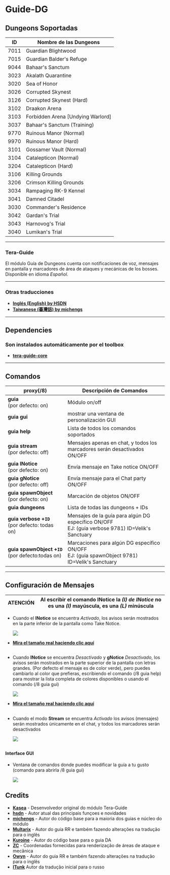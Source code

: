 Guide-DG
======

##  Dungeons Soportadas
ID | Nombre de las Dungeons 
--- | ---
7011 | Guardian Blightwood
7015 | Guardian Balder's Refuge
9044 | Bahaar's Sanctum 
3023 | Akalath Quarantine 
3020 | Sea of Honor 
3026 | Corrupted Skynest 
3126 | Corrupted Skynest (Hard) 
3102 | Draakon Arena  
3103 | Forbidden Arena [Undying Warlord]
3037	| Bahaar's Sanctum (Training)
9770	| Ruinous Manor (Normal)
9970	| Ruinous Manor (Hard)
3101	| Gossamer Vault (Normal)
3104	| Catalepticon (Normal)
3204	| Catalepticon (Hard)
3106 | Killing Grounds
3206 | Crimson Killing Grounds
3034 | Rampaging RK-9 Kennel
3041 | Damned Citadel
3030 | Commander's Residence
3042 | Gardan's Trial
3043 | Harnovog's Trial
3040 | Lumikan's Trial

----
### Tera-Guide
El módulo Guía de Dungeons cuenta con notificaciones de voz, mensajes en pantalla y marcadores de área de ataques y mecánicas de los bosses. Disponible  en idioma *Español*. 

----

### Otras traducciones
- **[Inglés (English) by HSDN](https://github.com/hsdn/tera-guide)**
- **[Taiwanese (臺灣話) by michengs](https://github.com/michengs/Dungeon-guide)**

---
## Dependencies
###  Son instalados automáticamente por el toolbox

- **[tera-guide-core](https://github.com/hsdn/tera-guide-core)**

------

## Comandos 
proxy(/8) | Descripción de Comandos  
--- | ---
**guia**<br>(por defecto: on) | Módulo on/off 
**guia&nbsp;gui** | mostrar una ventana de personalización GUI
**guia&nbsp;help** | Lista de todos los comandos soportados
**guia&nbsp;stream**<br>(por defecto: off) | Mensajes apenas en chat, y todos los marcadores serán desactivados ON/OFF
**guia&nbsp;lNotice**<br>(por defecto: on) | Envía mensaje en Take notice ON/OFF 
**guia&nbsp;gNotice**<br>(por defecto: off) | Envía mensaje para el Chat party ON/OFF
**guia&nbsp;spawnObject**<br>(por defecto: on) | Marcación de objetos ON/OFF
**guia&nbsp;dungeons** | Lista de todas las dungeons + IDs
**guia&nbsp;verbose&nbsp;+`ID`**<br>(por defecto: todas on) | Mensajes de la guía para algún DG específico ON/OFF<br>EJ: (guia verbose 9781) ID=Velik's Sanctuary
**guia&nbsp;spawnObject&nbsp;+`ID`**<br>(por defecto:todas on) | Marcaciones para algún DG específico ON/OFF<br>EJ: (guia spawnObject 9781) ID=Velik's Sanctuary 


---

## Configuración de Mensajes

 
 ATENCIÓN | Al escribir el comando **lNotice** la *(I) de INotice* no es una *(I)* mayúscula, es una *(L)* minúscula
---- | ----


* Cuando el **lNotice** se encuentra *Activado*, los avisos serán mostrados en la parte inferior de la pantalla como Take Notice.

  ![](https://i.imgur.com/qAVCiuv.jpg)
- **[Mira el tamaño real haciendo clic aquí](https://camo.githubusercontent.com/c8cc521b78404cf796eb6b87d0f8b10fbda2e9a2/68747470733a2f2f692e696d6775722e636f6d2f465a5046397a742e706e67)**

##

* Cuando **lNotice** se encuentra *Desactivado* y **gNotice** *Desactivado*, los avisos serán mostrados en la parte superior de la pantalla con letras grandes. (Por defecto el mensaje es de color verde), pero puedes cambiarlo al color que prefieras, escribiendo el comando (/8 guia help) para mostrar la lista completa de colores disponibles o usando el comando (/8 guia gui)
  
  ![](https://i.imgur.com/R2PuTGK.jpg)
- **[Mira el tamaño real haciendo clic aquí](https://camo.githubusercontent.com/76e36f0630a62a456a43324790b16fce124d4a13/68747470733a2f2f692e696d6775722e636f6d2f6d3656515738552e706e67)**

##  

* Cuando el modo **Stream** se encuentra *Activado* los avisos (mensajes) serán mostrados únicamente en el chat, y todos los marcadores serán desactivados

   ![](https://i.imgur.com/kbRd3Xd.png)

##

   #### Interface GUI
* Ventana de comandos donde puedes modificar la guía a tu gusto<br>(comando para abrirla /8 guia gui)
 
  ![](https://i.imgur.com/2Krbr8l.png)  

###  

## Credits
- **[Kasea](https://github.com/Kaseaa)** - Desenvolvedor original do módulo Tera-Guide
- **[hsdn](https://github.com/hsdn)** - Autor atual das principais funçoes e novidades
- **[michengs](https://github.com/michengs)** - Autor do código base para a maioria dos guias e núcleo do módulo
- **[Multarix](https://github.com/Multarix)** - Autor do guia RR e também fazendo alterações na tradução para o inglês
- **[Kuroine](https://github.com/Kuroine)** - Autor do código base para o guia DA
- **[ZC](https://github.com/tera-mod)** - Coordenadas fornecidas para renderização de áreas de ataque e mecânica
- **[Owyn](https://github.com/Owyn)** - Autor do guia RR e também fazendo alterações na tradução para o inglês
- **[ITunk](https://github.com/GrafNikola)** Autor da tradução inicial para o russo

